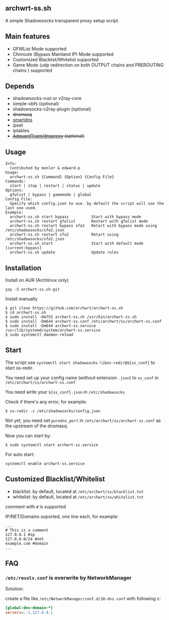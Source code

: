 archwrt-ss.sh
---

A simple Shadowsocks transparent proxy setup script.

## Main features

* GFWList Mode supported
* Chnroute (Bypass Mainland IP) Mode supported
* Customized Blacklist/Whitelist supported
* Game Mode (udp redirection on both OUTPUT chains and PREROUTING chains ) supported

## Depends

* shadowsocks-rust or v2ray-core
* simple-obfs (optional)
* shadowsocks-v2ray-plugin (optional)
* ~~dnsmasq~~
* [smartdns](https://github.com/pymumu/smartdns)
* ipset
* iptables
* ~~[AdguardTeam/dnsproxy](https://github.com/AdguardTeam/dnsproxy) (optional)~~



## Usage

```
Info:
  Contibuted by monlor & edward-p
Usage:
  archwrt-ss.sh {Command} {Option} {Config File}
Commands:
  start | stop | restart | status | update
Options:
  gfwlist | bypass | gamemode | global
Config File:
  Specify which config.json to use. by default the script will use the last one used.
Example:
  archwrt-ss.sh start bypass          Start with bypass mode
  archwrt-ss.sh restart gfwlist       Restart with gfwlist mode
  archwrt-ss.sh restart bypass sfo2   Retart with bypass mode using /etc/shadowsocks/sfo2.json
  archwrt-ss.sh restart sfo2          Retart using /etc/shadowsocks/sfo2.json
  archwrt-ss.sh start                 Start with default mode [current:bypass]
  archwrt-ss.sh update                Update rules

```

## Installation

Install on AUR (Archlinux only)

```
yay -S archwrt-ss.sh-git
```

Install manually

```
$ git clone https://github.com/archwrt/archwrt-ss.sh
$ cd archwrt-ss.sh
$ sudo install -Dm755 archwrt-ss.sh /usr/bin/archwrt-ss.sh
$ sudo install -Dm644 archwrt-ss.conf /etc/archwrt/ss/archwrt-ss.conf
$ sudo install -Dm644 archwrt-ss.service /usr/lib/systemd/system/archwrt-ss.service
$ sudo systemctl daemon-reload
```

## Start

The script use `systemctl start shadowsocks-libev-redir@${ss_conf}` to start ss-redir.

You need set up your config name (without extension `.json`) to `ss_conf` in `/etc/archwrt/ss/archwrt-ss.conf`

You need write your `${ss_conf}.json` in `/etc/shadowsocks`

Check if there's any error, for example:

```
$ ss-redir -c /etc/shadowsocks/config.json
```

Not yet, you need set `puredns_port` in `/etc/archwrt/ss/archwrt-ss.conf` as the upstream of the dnsmasq.

Now you can start by:

```
$ sudo systemctl start archwrt-ss.service
```

For auto start:

```
systemctl enable archwrt-ss.service
```

## Customized Blacklist/Whitelist

- blacklist: by default, located at `/etc/archwrt/ss/blacklist.txt` 
- whitelist: by default, located at `/etc/archwrt/ss/whitelist.txt` 

comment with `#` is supported

IP/NET/Domains suported, one line each, for example:

```
...
# This is a comment
127.0.0.1 #ip
127.0.0.0/24 #net
example.com #domain
...
```

## FAQ
### `/etc/resolv.conf` is overwrite by NetworkManager
Solution:

create a file like `/etc/NetworkManager/conf.d/10-dns.conf` with following c:

``` ini
[global-dns-domain-*]
servers=::1,127.0.0.1
```
